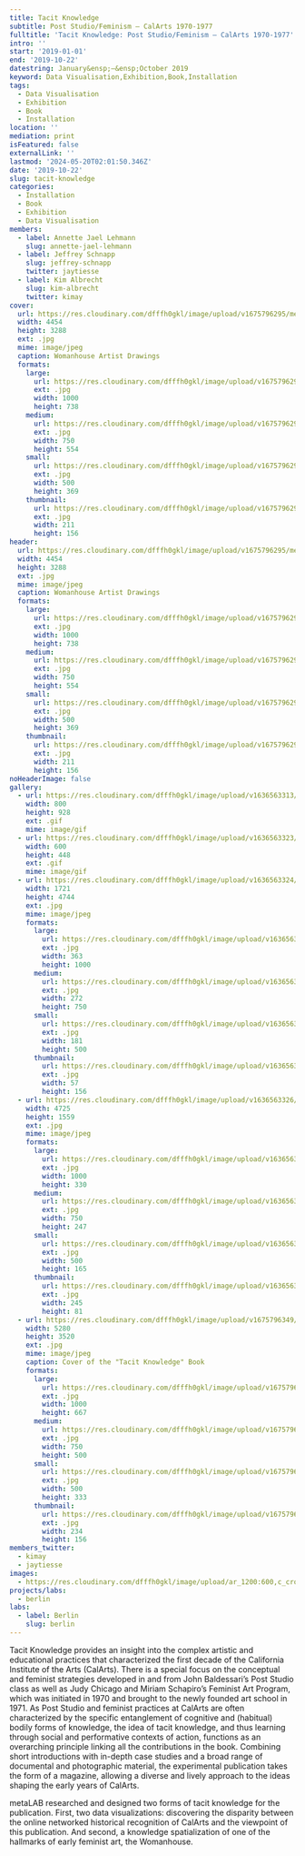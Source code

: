 ```yaml
---
title: Tacit Knowledge
subtitle: Post Studio/Feminism – CalArts 1970-1977
fulltitle: 'Tacit Knowledge: Post Studio/Feminism – CalArts 1970-1977'
intro: ''
start: '2019-01-01'
end: '2019-10-22'
datestring: January&ensp;–&ensp;October 2019
keyword: Data Visualisation,Exhibition,Book,Installation
tags:
  - Data Visualisation
  - Exhibition
  - Book
  - Installation
location: ''
mediation: print
isFeatured: false
externalLink: ''
lastmod: '2024-05-20T02:01:50.346Z'
date: '2019-10-22'
slug: tacit-knowledge
categories:
  - Installation
  - Book
  - Exhibition
  - Data Visualisation
members:
  - label: Annette Jael Lehmann
    slug: annette-jael-lehmann
  - label: Jeffrey Schnapp
    slug: jeffrey-schnapp
    twitter: jaytiesse
  - label: Kim Albrecht
    slug: kim-albrecht
    twitter: kimay
cover:
  url: https://res.cloudinary.com/dfffh0gkl/image/upload/v1675796295/metalab_womanhouse_publication_02_26_b00979bf84.jpg
  width: 4454
  height: 3288
  ext: .jpg
  mime: image/jpeg
  caption: Womanhouse Artist Drawings
  formats:
    large:
      url: https://res.cloudinary.com/dfffh0gkl/image/upload/v1675796296/large_metalab_womanhouse_publication_02_26_b00979bf84.jpg
      ext: .jpg
      width: 1000
      height: 738
    medium:
      url: https://res.cloudinary.com/dfffh0gkl/image/upload/v1675796297/medium_metalab_womanhouse_publication_02_26_b00979bf84.jpg
      ext: .jpg
      width: 750
      height: 554
    small:
      url: https://res.cloudinary.com/dfffh0gkl/image/upload/v1675796297/small_metalab_womanhouse_publication_02_26_b00979bf84.jpg
      ext: .jpg
      width: 500
      height: 369
    thumbnail:
      url: https://res.cloudinary.com/dfffh0gkl/image/upload/v1675796296/thumbnail_metalab_womanhouse_publication_02_26_b00979bf84.jpg
      ext: .jpg
      width: 211
      height: 156
header:
  url: https://res.cloudinary.com/dfffh0gkl/image/upload/v1675796295/metalab_womanhouse_publication_02_26_b00979bf84.jpg
  width: 4454
  height: 3288
  ext: .jpg
  mime: image/jpeg
  caption: Womanhouse Artist Drawings
  formats:
    large:
      url: https://res.cloudinary.com/dfffh0gkl/image/upload/v1675796296/large_metalab_womanhouse_publication_02_26_b00979bf84.jpg
      ext: .jpg
      width: 1000
      height: 738
    medium:
      url: https://res.cloudinary.com/dfffh0gkl/image/upload/v1675796297/medium_metalab_womanhouse_publication_02_26_b00979bf84.jpg
      ext: .jpg
      width: 750
      height: 554
    small:
      url: https://res.cloudinary.com/dfffh0gkl/image/upload/v1675796297/small_metalab_womanhouse_publication_02_26_b00979bf84.jpg
      ext: .jpg
      width: 500
      height: 369
    thumbnail:
      url: https://res.cloudinary.com/dfffh0gkl/image/upload/v1675796296/thumbnail_metalab_womanhouse_publication_02_26_b00979bf84.jpg
      ext: .jpg
      width: 211
      height: 156
noHeaderImage: false
gallery:
  - url: https://res.cloudinary.com/dfffh0gkl/image/upload/v1636563313/metalab_womanhouse_publication_covers_dd61554e4e.gif
    width: 800
    height: 928
    ext: .gif
    mime: image/gif
  - url: https://res.cloudinary.com/dfffh0gkl/image/upload/v1636563323/metalab_womanhouse_publication_pages_low_Res_69530c7261.gif
    width: 600
    height: 448
    ext: .gif
    mime: image/gif
  - url: https://res.cloudinary.com/dfffh0gkl/image/upload/v1636563324/metalab_womanhouse_publication_02_36_ef3ef1dc22.jpg
    width: 1721
    height: 4744
    ext: .jpg
    mime: image/jpeg
    formats:
      large:
        url: https://res.cloudinary.com/dfffh0gkl/image/upload/v1636563326/large_metalab_womanhouse_publication_02_36_ef3ef1dc22.jpg
        ext: .jpg
        width: 363
        height: 1000
      medium:
        url: https://res.cloudinary.com/dfffh0gkl/image/upload/v1636563326/medium_metalab_womanhouse_publication_02_36_ef3ef1dc22.jpg
        ext: .jpg
        width: 272
        height: 750
      small:
        url: https://res.cloudinary.com/dfffh0gkl/image/upload/v1636563326/small_metalab_womanhouse_publication_02_36_ef3ef1dc22.jpg
        ext: .jpg
        width: 181
        height: 500
      thumbnail:
        url: https://res.cloudinary.com/dfffh0gkl/image/upload/v1636563325/thumbnail_metalab_womanhouse_publication_02_36_ef3ef1dc22.jpg
        ext: .jpg
        width: 57
        height: 156
  - url: https://res.cloudinary.com/dfffh0gkl/image/upload/v1636563326/metalab_womanhouse_publication_02_35_6431b9681a.jpg
    width: 4725
    height: 1559
    ext: .jpg
    mime: image/jpeg
    formats:
      large:
        url: https://res.cloudinary.com/dfffh0gkl/image/upload/v1636563328/large_metalab_womanhouse_publication_02_35_6431b9681a.jpg
        ext: .jpg
        width: 1000
        height: 330
      medium:
        url: https://res.cloudinary.com/dfffh0gkl/image/upload/v1636563328/medium_metalab_womanhouse_publication_02_35_6431b9681a.jpg
        ext: .jpg
        width: 750
        height: 247
      small:
        url: https://res.cloudinary.com/dfffh0gkl/image/upload/v1636563328/small_metalab_womanhouse_publication_02_35_6431b9681a.jpg
        ext: .jpg
        width: 500
        height: 165
      thumbnail:
        url: https://res.cloudinary.com/dfffh0gkl/image/upload/v1636563327/thumbnail_metalab_womanhouse_publication_02_35_6431b9681a.jpg
        ext: .jpg
        width: 245
        height: 81
  - url: https://res.cloudinary.com/dfffh0gkl/image/upload/v1675796349/metalab_womanhouse_publication_01_7d89eac18a.jpg
    width: 5280
    height: 3520
    ext: .jpg
    mime: image/jpeg
    caption: Cover of the "Tacit Knowledge" Book
    formats:
      large:
        url: https://res.cloudinary.com/dfffh0gkl/image/upload/v1675796349/large_metalab_womanhouse_publication_01_7d89eac18a.jpg
        ext: .jpg
        width: 1000
        height: 667
      medium:
        url: https://res.cloudinary.com/dfffh0gkl/image/upload/v1675796350/medium_metalab_womanhouse_publication_01_7d89eac18a.jpg
        ext: .jpg
        width: 750
        height: 500
      small:
        url: https://res.cloudinary.com/dfffh0gkl/image/upload/v1675796350/small_metalab_womanhouse_publication_01_7d89eac18a.jpg
        ext: .jpg
        width: 500
        height: 333
      thumbnail:
        url: https://res.cloudinary.com/dfffh0gkl/image/upload/v1675796349/thumbnail_metalab_womanhouse_publication_01_7d89eac18a.jpg
        ext: .jpg
        width: 234
        height: 156
members_twitter:
  - kimay
  - jaytiesse
images:
  - https://res.cloudinary.com/dfffh0gkl/image/upload/ar_1200:600,c_crop/c_limit,h_1200,w_600/v1675796295/metalab_womanhouse_publication_02_26_b00979bf84.jpg
projects/labs:
  - berlin
labs:
  - label: Berlin
    slug: berlin
---
```

Tacit Knowledge provides an insight into the complex artistic and educational practices that characterized the first decade of the California Institute of the Arts (CalArts). There is a special focus on the conceptual and feminist strategies developed in and from John Baldessari’s Post Studio class as well as Judy Chicago and Miriam Schapiro’s Feminist Art Program, which was initiated in 1970 and brought to the newly founded art school in 1971. As Post Studio and feminist practices at CalArts are often characterized by the specific entanglement of cognitive and (habitual) bodily forms of knowledge, the idea of tacit knowledge, and thus learning through social and performative contexts of action, functions as an overarching principle linking all the contributions in the book. Combining short introductions with in-depth case studies and a broad range of documental and photographic material, the experimental publication takes the form of a magazine, allowing a diverse and lively approach to the ideas shaping the early years of CalArts.

metaLAB researched and designed two forms of tacit knowledge for the publication. First, two data visualizations: discovering the disparity between the online networked historical recognition of CalArts and the viewpoint of this publication. And second, a knowledge spatialization of one of the hallmarks of early feminist art, the Womanhouse.